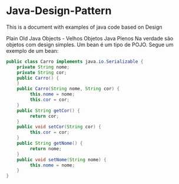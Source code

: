# Java-Design-Pattern
This is a document with examples of java code based on Design 

Plain Old Java Objects - Velhos Objetos Java Plenos
Na verdade são objetos com design simples. Um bean é um tipo de POJO.
Segue um exemplo de um bean:

```java
public class Carro implements java.io.Serializable {  
	private String nome;
	private String cor;
	public Carro() {
	}
	public Carro(String nome, String cor) {
	     this.nome = nome;
	     this.cor = cor;
	}
	public String getCor() {
	     return cor;
	}
	public void setCor(String cor) {
	     this.cor = cor;
	}
	public String getNome() {
	     return nome;
	}
	public void setNome(String nome) {
	     this.nome = nome;
	}
}
```
